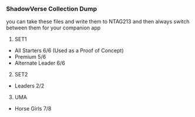 ### ShadowVerse Collection Dump

you can take these files and write them to NTAG213 and then always switch between them for your companion app 

1. SET1
  + All Starters 6/6 (Used as a Proof of Concept)
  + Premium 5/6
  + Alternate Leader 6/6 


2. SET2
  + Leaders 2/2


3. UMA
  + Horse Girls 7/8
